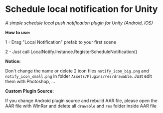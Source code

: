 # Schedule local notification for Unity

*A simple schedule local push notification plugin for Unity (Android, iOS)*

**How to use:**

1 - Drag "Local Notification" prefab to your first scene

2 - Just call LocalNotify.Instance.RegisterScheduleNotification()
 
 
**Notice:**

Don't change the name or delete 2 icon files `notify_icon_big.png` and `notify_icon_small.png` in folder `Assets/Plugins/res/drawable`. Just edit them with Photoshop, ...
 
 
**Custom Plugin Source:**

  If you change Android plugin source and rebuild AAR file, please open the AAR file with WinRar and delete all `drawable` and `res` folder inside AAR file
